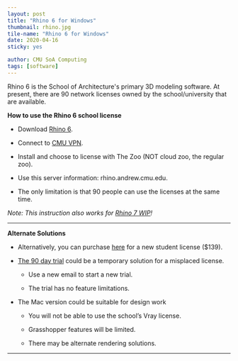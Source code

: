 ```yaml
---
layout: post
title: "Rhino 6 for Windows"
thumbnail: rhino.jpg
tile-name: "Rhino 6 for Windows"
date: 2020-04-16
sticky: yes

author: CMU SoA Computing
tags: [software]
---
```


Rhino 6 is the School of Architecture's primary 3D modeling software. At present, there are 90 network licenses owned by the school/university that are available.

  **How to use the Rhino 6 school license**

  - Download [Rhino 6](https://www.rhino3d.com/download/rhino-for-windows/6/latest).

  - Connect to [CMU VPN](https://www.cmu.edu/computing/services/endpoint/network-access/vpn/how-to/).

  - Install and choose to license with The Zoo (NOT cloud zoo, the regular zoo).

  - Use this server information: rhino.andrew.cmu.edu.

  - The only limitation is that 90 people can use the licenses at the same time.

*Note: This instruction also works for [Rhino 7 WIP](https://www.rhino3d.com/download/rhino/wip)!*

---
**Alternate Solutions**

- Alternatively, you can purchase [here](https://novedge.com/products/2572) for a new student license ($139).

- [The 90 day trial](https://www.rhino3d.com/download/rhino-for-windows/6/evaluation) could be a temporary solution for a misplaced license.

  - Use a new email to start a new trial.

  - The trial has no feature limitations.


- The Mac version could be suitable for design work

  - You will not be able to use the school’s Vray license.

  - Grasshopper features will be limited.

  - There may be alternate rendering solutions.

---